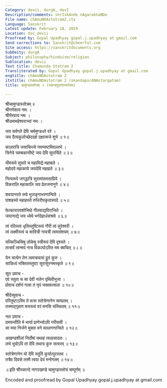 ```yaml
---
Category: devii, durgA, devI
Description/comments: shrIskAnde nAgarakhaNDe
File name: chAmuNDAstotram2.itx
Language: Sanskrit
Latest update: February 18, 2019
Location: doc_devii
Proofread by: Gopal Upadhyay gopal.j.upadhyay at gmail.com
Send corrections to: Sanskrit@cheerful.com
Site access: https://sanskritdocuments.org
SubDeity: durgA
Subject: philosophy/hinduism/religion
Sublocation: devii
Text title: Chamunda Stotram 2
Transliterated by: Gopal Upadhyay gopal.j.upadhyay at gmail.com
engtitle: chAmuNDAstotram 2
itxtitle: chAmuNDAstotram 2 (skandapurANAntargatam)
title: चामुण्डास्तोत्रम् २ (स्कन्दपुराणान्तर्गतम्)

---
```

  
 श्रीचामुण्डास्तोत्रम् २  
श्रीगणेशाय नमः ।  
श्रीभैरवाय नमः ।  
श्रीउमामहेश्वराभ्यां नमः ।  
  
जय सर्वगते देवि चर्ममुण्डधरे वरे ।  
जय दैत्यकुलोच्छेददक्षे दक्षात्मजे शुभे ॥ १॥  
  
कालरात्रि जयाचिन्त्ये नवम्यष्टमिवल्लभे ।  
त्रिनेत्रे त्र्यम्बकाभीष्टे जय देवि सुरार्चिते ॥ २॥  
  
भीमरूपे सुरूपे च महाविद्ये महाबले ।  
महोदये महाकाये जयदेवि महाव्रते ॥ ३॥  
  
नित्यरूपे जगद्धात्रि सुरामांसवसाप्रिये ।  
विकरालि महाकालि जय प्रेतजनानुगे ॥ ४॥  
  
शवयानरते रम्ये भुजङ्गाभरणान्विते ।  
पाशहस्ते महाहस्ते रुधिरौघकृतास्पदे ॥ ५॥  
  
फेत्कारारवशोभिष्ठे गीतवाद्यविराजिते ।  
जयानाद्ये जय ध्येये भर्गदेहार्धसंश्रये ॥ ६॥  
  
त्वं रतिस्त्वं धृतिस्तुष्टिस्त्वं गौरी त्वं सुरेश्वरी ।  
त्वं लक्ष्मीस्त्वं च सावित्री गायत्री त्वमसंशयम् ॥ ७॥  
  
यत्किञ्चित्त्रिषु लोकेषु स्त्रीरूपं देवि दृश्यते ।  
तत्सर्वं त्वन्मयं नात्र विकल्पोऽस्ति मम क्वचित् ॥ ८॥  
  
येन सत्येन तेन त्वमत्रावासं द्रुतं कुरु ।  
सान्निध्यं भक्तितस्तुष्टा सुरासुरनमस्कृते ॥ ९॥  
  
सूत उवाच -  
एवं स्तुता च सा देवी नलेन पृथिवीभुजा ।  
प्रोवाच दर्शनं गत्वा तं नृपं भक्तवत्सला ॥ १०॥  
  
श्रीदेव्युवाच -  
परितुष्टाऽस्मि ते वत्स स्तोत्रेणानेन साम्प्रतम् ।  
तस्माद्गृहाण मत्तस्त्वं वरं मनसि संस्थितम् ॥ ११॥  
  
नल उवाच -  
दमयन्तीति मे भार्या प्राणेभ्योऽपि गरीयसी ।  
सा मया निर्जने मुक्ता वने व्यालगणान्विते ॥ १२॥  
  
अखण्डशीलां निर्दोषां यथाहं त्वत्प्रसादतः ।  
लभे भूयोऽपि तां देवि तथात्र कुरु सत्वरम् ॥ १३॥  
  
स्तोत्रेणानेन यो देवि स्तुतिं कुर्यात्पुरस्तव ।  
तत्रैव दिवसे तस्मै त्वया देयं मनोगतम् ॥ १४॥  
  
॥ इति श्रीस्कान्दे नागरखण्डे चामुण्डास्तोत्रं सम्पूर्णम् ॥  
  
  
  
Encoded and proofread by Gopal Upadhyay gopal.j.upadhyay at gmail.com  
  
